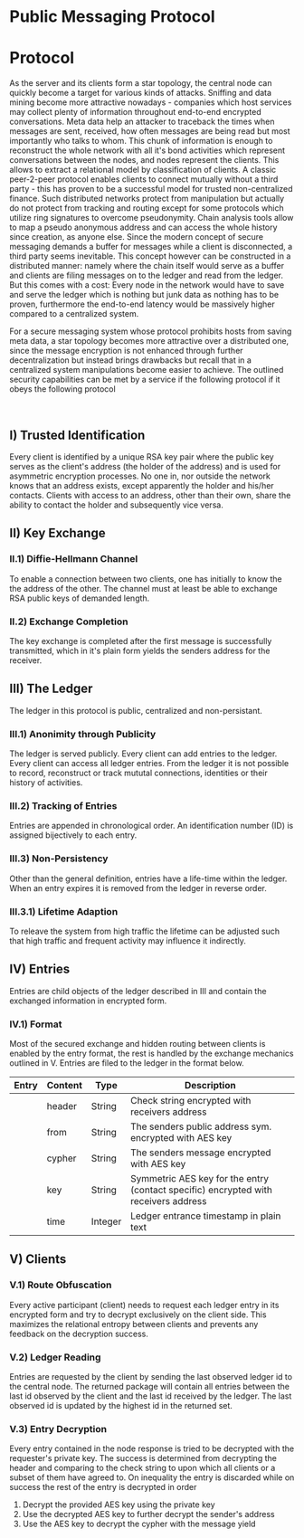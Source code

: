 # Public Messaging Protocol

# Protocol
As the server and its clients form a star topology, the central node can quickly become a target for various kinds of attacks. Sniffing and data mining become more attractive nowadays - companies which host services may collect plenty of information throughout end-to-end encrypted conversations. Meta data help an attacker to traceback the times when messages are sent, received, how often messages are being read but most importantly who talks to whom. This chunk of information is enough to reconstruct the whole network with all it's bond activities which represent conversations between the nodes, and nodes represent the clients. This allows to extract a relational model by classification of clients. A classic peer-2-peer protocol enables clients to connect mutually without a third party - this has proven to be a successful model for trusted non-centralized finance. Such distributed networks protect from manipulation but actually do not protect from tracking and routing except for some protocols which utilize ring signatures to overcome pseudonymity. Chain analysis tools allow to map a pseudo anonymous address and can access the whole history since creation, as anyone else. Since the modern concept of secure messaging demands a buffer for messages while a client is disconnected, a third party seems inevitable. This concept however can be constructed in a distributed manner: namely where the chain itself would serve as a buffer and clients are filing messages on to the ledger and read from the ledger. But this comes with a cost: Every node in the network would have to save and serve the ledger which is nothing but junk data as nothing has to be proven, furthermore the end-to-end latency would be massively higher compared to a centralized system. 

For a secure messaging system whose protocol prohibits hosts from saving meta data, a star topology becomes more attractive over a distributed one, since the message encryption is not enhanced through further decentralization but instead brings drawbacks but recall that in a centralized system manipulations become easier to achieve. The outlined security capabilities can be met by a service if the following protocol if it obeys the following protocol

<br>

 

## I) Trusted Identification
Every client is identified by a unique RSA key pair where the public key serves as the client's address (the holder of the address) and is used for asymmetric encryption processes. No one in, nor outside the network knows that an address exists, except apparently the holder and his/her contacts. Clients with access to an address, other than their own, share the ability to contact the holder and subsequently vice versa.



## II) Key Exchange
### II.1) Diffie-Hellmann Channel
To enable a connection between two clients, one has initially to know the the address of the other. The channel must at least be able to exchange RSA public keys of demanded length.

### II.2) Exchange Completion
The key exchange is completed after the first message is successfully transmitted, which in it's plain form yields the senders address for the receiver.

## III) The Ledger
The ledger in this protocol is public, centralized and non-persistant.

### III.1) Anonimity through Publicity
The ledger is served publicly. Every client can add entries to the ledger. Every client can access all ledger entries. From the ledger it is not possible to record, reconstruct or track mututal connections, identities or their history of activities. 

### III.2) Tracking of Entries
Entries are appended in chronological order. An identification number (ID) is assigned bijectively to each entry.

### III.3) Non-Persistency
Other than the general definition, entries have a life-time within the ledger. When an entry expires it is removed from the ledger in reverse order. 

### III.3.1) Lifetime Adaption
To releave the system from high traffic the lifetime can be adjusted such that high traffic and frequent activity may influence it indirectly.

## IV) Entries
Entries are child objects of the ledger described in III and contain the exchanged information in encrypted form.

### IV.1) Format
Most of the secured exchange and hidden routing between clients is enabled by the entry format, the rest is handled by the exchange mechanics outlined in V. Entries are filed to the ledger in the format below. 
    
| Entry  | Content | Type | Description |
|---|---|---|---|
|   | header | String | Check string encrypted with receivers address  |
|   | from | String | The senders public address sym. encrypted with AES key |
|   | cypher | String | The senders message encrypted with AES key |
|   | key | String | Symmetric AES key for the entry (contact specific) encrypted with receivers address |
|   | time | Integer | Ledger entrance timestamp in plain text |   


## V) Clients

### V.1) Route Obfuscation
Every active participant (client) needs to request each ledger entry in its encrypted form and try to decrypt exclusively on the client side. This maximizes the relational entropy between clients and prevents any feedback on the decryption success.

### V.2) Ledger Reading
Entries are requested by the client by sending the last observed ledger id to the central node. The returned package will contain all entries between the last id observed by the client and the last id received by the ledger. The last observed id is updated by the highest id in the returned set.

### V.3) Entry Decryption
Every entry contained in the node response is tried to be decrypted with the requester's private key. The success is determined from decrypting the header and comparing to the check string to upon which all clients or a subset of them have agreed to. On inequality the entry is discarded while on success the rest of the entry is decrypted in order 
1. Decrypt the provided AES key using the private key
2. Use the decrypted AES key to further decrypt the sender's address
3. Use the AES key to decrypt the cypher with the message yield